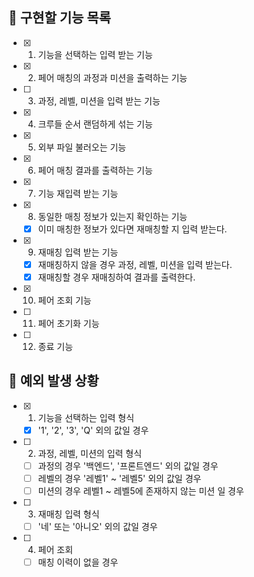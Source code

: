 ## 📌 구현할 기능 목록

- [x] 1. 기능을 선택하는 입력 받는 기능
- [x] 2. 페어 매칭의 과정과 미션을 출력하는 기능
- [ ] 3. 과정, 레벨, 미션을 입력 받는 기능
- [x] 4. 크루들 순서 랜덤하게 섞는 기능
- [x] 5. 외부 파일 불러오는 기능
- [x] 6. 페어 매칭 결과를 출력하는 기능
- [x] 7. 기능 재입력 받는 기능
- [x] 8. 동일한 매칭 정보가 있는지 확인하는 기능
  - [x] 이미 매칭한 정보가 있다면 재매칭할 지 입력 받는다.
- [x] 9. 재매칭 입력 받는 기능
  - [x] 재매칭하지 않을 경우 과정, 레벨, 미션을 입력 받는다.
  - [x] 재매칭할 경우 재매칭하여 결과를 출력한다.
- [x] 10. 페어 조회 기능
- [ ] 11. 페어 초기화 기능
- [ ] 12. 종료 기능

## 🎯 예외 발생 상황

- [x] 1. 기능을 선택하는 입력 형식
  - [x] '1', '2', '3', 'Q' 외의 값일 경우

- [ ] 2. 과정, 레벨, 미션의 입력 형식
  - [ ] 과정의 경우 '백엔드', '프론트엔드' 외의 값일 경우
  - [ ] 레벨의 경우 '레벨1' ~ '레벨5' 외의 값일 경우
  - [ ] 미션의 경우 레벨1 ~ 레벨5에 존재하지 않는 미션 일 경우

- [ ] 3. 재매칭 입력 형식
   - [ ] '네' 또는 '아니오' 외의 값일 경우
  
- [ ] 4. 페어 조회 
  - [ ] 매칭 이력이 없을 경우